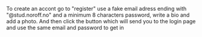 To create an accont go to "register" use a fake email adress ending with "@stud.noroff.no" and a minimum 8 characters password, write a bio and add a photo. And then click the button which will send you to the login page and use the same email and password to get in
